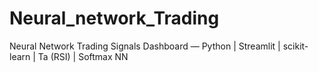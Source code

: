 # Neural_network_Trading
Neural Network Trading Signals Dashboard — Python | Streamlit | scikit-learn | Ta (RSI) | Softmax NN
